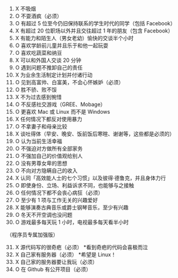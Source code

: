 1. X 不吸烟
2. O 不耍酒疯（必须）
3. O 有超过 5 位至今仍旧保持联系的学生时代的同学（包括 Facebook）
4. X 有超过 20 位职场以外并且交往超过 1 年的朋友（包含 Facebook）
5. X 有能力和陌生人（男女老幼）愉快的交谈半个小时
6. O 喜欢学龄前儿童并且乐于和他一起玩耍
7. O 喜欢吃蔬菜和纳豆
8. X 可以和外国人交谈 20 分钟
9. O 遇到问题不推卸自己的责任
10. X 为业余生活制定计划并付诸行动
11. O 见到高富帅、白富美，不会心怀嫉妒（必须）
12. O 胜不骄、败不馁
13. X 不为过去感到惋惜
14. O 不反感社交游戏（GREE、Mobage）
15. O 更喜欢 Mac 或 Linux 而不是 Windows
16. X 任何情况下都反对使用暴力
17. O 不拿妻子和母亲比较
18. X 谈吐得体（早安、晚安、饭前饭后寒暄、谢谢等，这些都是必须的）
19. O 认为当前生活幸福
20. O 不强迫对方做所有全部家务
21. O 不强加自己的价值观给别人
22. O 没有男尊女卑的思想
23. O 不向对方隐瞒自己的收入
24. X 认同「高效能人士的七个习惯」以及彼得·德鲁克，并且身体力行
25. O 即使身份、立场、利益诉求不同，也能够与之接触
26. O 任何情况下都不会丧心病狂（必须）
27. O 至少有 1 项与工作无关的兴趣爱好
28. X 能够演奏古典音乐或爵士钢琴音乐，至少有兴趣
29. O 冬天不开空调也没问题
30. O 游戏最多每天玩 1 小时，电视最多每天看半小时

（程序员专属加强版）

31. X 源代码写的很奇疤（必须） \*看到奇疤的代码会喜极而泣
32. X 自己家有服务器（必须） \*希望是 Linux！
33. X 自己家的服务器要让我玩（必须）
34. O 在 Github 有公开项目（必须）

